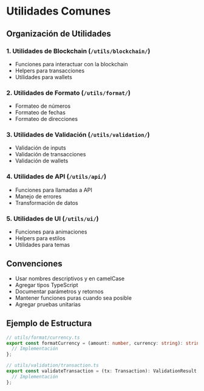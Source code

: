 # Utilidades Comunes

## Organización de Utilidades

### 1. Utilidades de Blockchain (`/utils/blockchain/`)
- Funciones para interactuar con la blockchain
- Helpers para transacciones
- Utilidades para wallets

### 2. Utilidades de Formato (`/utils/format/`)
- Formateo de números
- Formateo de fechas
- Formateo de direcciones

### 3. Utilidades de Validación (`/utils/validation/`)
- Validación de inputs
- Validación de transacciones
- Validación de wallets

### 4. Utilidades de API (`/utils/api/`)
- Funciones para llamadas a API
- Manejo de errores
- Transformación de datos

### 5. Utilidades de UI (`/utils/ui/`)
- Funciones para animaciones
- Helpers para estilos
- Utilidades para temas

## Convenciones
- Usar nombres descriptivos y en camelCase
- Agregar tipos TypeScript
- Documentar parámetros y retornos
- Mantener funciones puras cuando sea posible
- Agregar pruebas unitarias

## Ejemplo de Estructura
```typescript
// utils/format/currency.ts
export const formatCurrency = (amount: number, currency: string): string => {
  // Implementación
};

// utils/validation/transaction.ts
export const validateTransaction = (tx: Transaction): ValidationResult => {
  // Implementación
};
``` 
